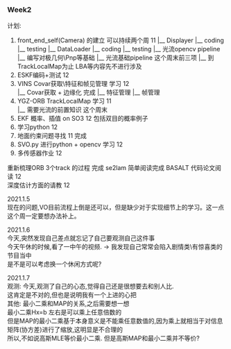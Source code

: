 

### Week2
计划:<br>
1. front_end_self(Camera) 的建立 可以持续两个周   11
   |__ Displayer
       |__ coding
       |__ testing
   |__ DataLoader
       |__ coding
       |__ testing
   |__ 光流opencv pipeline
   |__ 编写对极几何\Pnp等基础
   |__ 光流基础pipeline                这个周末前三项
   |__ 到TrackLocalMap为止
   LBA等内容先不进行涉及
2. ESKF编码+测试 12                  
3. VINS Covar获取\特征和帧见管理 学习 12     
   |__ Covar获取 + 边缘化     完成
   |__ 特征管理
   |__ 帧管理       
4. YGZ-ORB TrackLocalMap 学习 11    
   |__ 需要光流的前置知识    这个周末
5. EKF 概率、插值 on SO3 12 
   包括双目的概率例子
6. 学习python 12 
7. 地面约束问题寻找      11      完成
8. SVO.py 进行python + opencv 学习 12
9. 多传感器作业          12

重新梳理ORB 3个track 的过程     完成
se2lam                       简单阅读完成
BASALT 代码论文阅读  12           
深度估计方面的请教    12

2021.1.5<br>
现在的问题,VO目前流程上倒是还可以，但是缺少对于实现细节上的学习。这一点这个周一定要想办法补上。<br>

2021.1.6<br>
今天,突然发现自己差点就忘记了自己要观测自己这件事<br>
今天午休的时候,看了一中午的视频. -> 我发现自己常常会陷入剧情类\有惊喜类的节目当中<br>
是不是可以考虑换一个休闲方式呢?<br>

2021.1.7<br>
观测:
今天,观测了自己的心态,觉得自己还是很想要去和别人比.<br>
这肯定是不对的,但也是说明我有一个上进的心把<br>
其他:
最小二乘和MAP的关系,之后需要想一想<br>
最小二乘Hx=b 左右是可以乘上任意倍数的<br>
但是MAP的最小二乘基于本身意义是不能乘任意数值的,因为乘上就相当于对信息矩阵(协方差)进行了缩放,这明显是不合理的<br>
所以,不如说高斯MLE等价最小二乘. 但是高斯MAP和最小二乘并不等价?